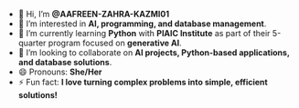 - 👋 Hi, I’m **@AAFREEN-ZAHRA-KAZMI01**  
- 👀 I’m interested in **AI, programming, and database management**.  
- 🌱 I’m currently learning **Python** with **PIAIC Institute** as part of their 5-quarter program focused on **generative AI**.  
- 💞️ I’m looking to collaborate on **AI projects, Python-based applications, and database solutions**.   
- 😄 Pronouns: **She/Her**  
- ⚡ Fun fact: **I love turning complex problems into simple, efficient solutions!**  


<!---
AAFREEN-ZAHRA-KAZMI01/AAFREEN-ZAHRA-KAZMI01 is a ✨ special ✨ repository because its `README.md` (this file) appears on your GitHub profile.
You can click the Preview link to take a look at your changes.
--->
